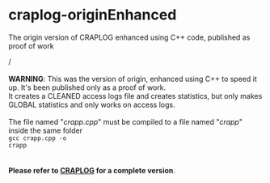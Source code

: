 # craplog-originEnhanced
The origin version of CRAPLOG enhanced using C++ code, published as proof of work

/<br>
<br>
<b>WARNING</b>: This was the version of origin, enhanced using C++ to speed it up. It's been published only as a proof of work.<br>
It creates a CLEANED access logs file and creates statistics, but only makes GLOBAL statistics and only works on access logs.<br>
<br>
The file named "<i>crapp.cpp</i>" must be compiled to a file named "<i>crapp</i>" inside the same folder<br>
<code>gcc crapp.cpp -o crapp</code><br>
<br>
<br>
<b>Please refer to <a href="https://github.com/elB4RTO/CRAPLOG">CRAPLOG</a> for a complete version</b>.<br>
<br>
<br>
